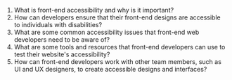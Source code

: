 

1. What is front-end accessibility and why is it important?
2. How can developers ensure that their front-end designs are accessible to individuals with disabilities?
3. What are some common accessibility issues that front-end web developers need to be aware of?
4. What are some tools and resources that front-end developers can use to test their website's accessibility?
5. How can front-end developers work with other team members, such as UI and UX designers, to create accessible designs and interfaces?
